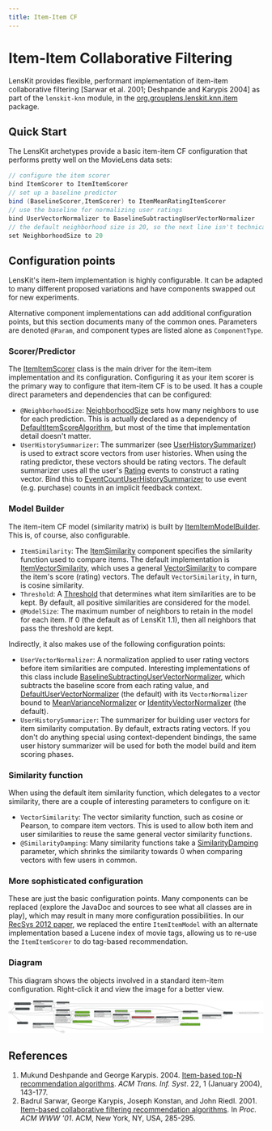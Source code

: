 ```yaml
---
title: Item-Item CF
---
```


# Item-Item Collaborative Filtering 

[org.grouplens.lenskit.knn.item]: http://lenskit.grouplens.org/apidocs/org/grouplens/lenskit/knn/item/package-summary.html

LensKit provides flexible, performant implementation of item-item collaborative filtering [Sarwar et al. 2001; Deshpande and Karypis 2004] as part of the `lenskit-knn` module, in the [org.grouplens.lenskit.knn.item][] package.

## Quick Start

The LensKit archetypes provide a basic item-item CF configuration that performs pretty well on the MovieLens data sets:

~~~groovy
// configure the item scorer
bind ItemScorer to ItemItemScorer
// set up a baseline predictor
bind (BaselineScorer,ItemScorer) to ItemMeanRatingItemScorer
// use the baseline for normalizing user ratings
bind UserVectorNormalizer to BaselineSubtractingUserVectorNormalizer
// the default neighborhood size is 20, so the next line isn't technically needed
set NeighborhoodSize to 20
~~~

## Configuration points

LensKit's item-item implementation is highly configurable.  It can be adapted to many different proposed variations and have components swapped out for new experiments.

Alternative component implementations can add additional configuration points, but this section documents many of the common ones.  Parameters are denoted `@Param`, and component types are listed alone as `ComponentType`.

### Scorer/Predictor

[ItemItemScorer]: http://lenskit.grouplens.org/apidocs/org/grouplens/lenskit/knn/item/ItemItemScorer.html
[ItemItemRatingPredictor]: http://lenskit.grouplens.org/apidocs/org/grouplens/lenskit/knn/item/ItemItemRatingPredictor.html

The [ItemItemScorer][] class is the main driver for the item-item implementation and its configuration.  Configuring it as your item scorer is the primary way to configure that item-item CF is to be used.  It has a couple direct parameters and dependencies that can be configured:

[NeighborhoodSize]: http://lenskit.grouplens.org/apidocs/org/grouplens/lenskit/knn/params/NeighborhoodSize.html
[DefaultItemScoreAlgorithm]: http://lenskit.grouplens.org/apidocs/org/grouplens/lenskit/knn/item/DefaultItemScoreAlgorithm.html
[UserHistorySummarizer]: http://lenskit.grouplens.org/apidocs/org/grouplens/lenskit/data/history/UserHistorySummarizer.html
[Rating]: http://lenskit.grouplens.org/apidocs/org/grouplens/lenskit/data/event/Rating.html
[EventCountUserHistorySummarizer]: http://lenskit.grouplens.org/apidocs/org/grouplens/lenskit/data/history/EventCountUserHistorySummarizer.html

- `@NeighborhoodSize`: [NeighborhoodSize][] sets how many neighbors to use for each prediction.  This is actually declared as a dependency of [DefaultItemScoreAlgorithm][], but most of the time that implementation detail doesn't matter.
- `UserHistorySummarizer`: The summarizer (see [UserHistorySummarizer][]) is used to extract score vectors from user histories.  When using the rating predictor, these vectors should be rating vectors.  The default summarizer uses all the user's [Rating][] events to construct a rating vector.  Bind this to [EventCountUserHistorySummarizer][] to use event (e.g. purchase) counts in an implicit feedback context.

### Model Builder

[ItemItemModelBuilder]: http://lenskit.grouplens.org/apidocs/org/grouplens/lenskit/knn/item/model/ItemItemModelBuilder.html

The item-item CF model (similarity matrix) is built by [ItemItemModelBuilder][].  This is, of course, also configurable.

[ItemSimilarity]: http://lenskit.grouplens.org/apidocs/org/grouplens/lenskit/knn/item/ItemSimilarity.html
[ItemVectorSimilarity]: http://lenskit.grouplens.org/apidocs/org/grouplens/lenskit/knn/item/ItemVectorSimilarity.html
[VectorSimilarity]: http://lenskit.grouplens.org/apidocs/org/grouplens/lenskit/vectors/similarity/VectorSimilarity.html
[SimpleSimilarityMatrixAccumulatorFactory]: http://lenskit.grouplens.org/apidocs/org/grouplens/lenskit/knn/item/model/SimpleSimilarityMatrixAccumulatorFactory.html
[Threshold]: http://lenskit.grouplens.org/apidocs/org/grouplens/lenskit/transform/threshold/Threshold.html
[BaselineSubtractingUserVectorNormalizer]: http://lenskit.grouplens.org/apidocs/org/grouplens/lenskit/transform/normalize/BaselineSubtractingUserVectorNormalizer.html
[DefaultUserVectorNormalizer]: http://lenskit.grouplens.org/apidocs/org/grouplens/lenskit/transform/normalize/DefaultUserVectorNormalizer.html
[MeanVarianceNormalizer]: http://lenskit.grouplens.org/apidocs/org/grouplens/lenskit/transform/normalize/MeanVarianceNormalizer.html
[IdentityVectorNormalizer]: http://lenskit.grouplens.org/apidocs/org/grouplens/lenskit/transform/normalize/IdentityVectorNormalizer.html

- `ItemSimilarity`: The [ItemSimilarity][] component specifies the similarity function used to compare items.  The default implementation is [ItemVectorSimilarity][], which uses a general [VectorSimilarity][] to compare the item's score (rating) vectors.  The default `VectorSimilarity`, in turn, is cosine similarity.
- `Threshold`: A [Threshold][] that determines what item similarities are to be kept. By default, all positive similarities are considered for the model.
- `@ModelSize`: The maximum number of neighbors to retain in the model for each item.  If 0 (the default as of LensKit 1.1), then all neighbors that pass the threshold are kept.

Indirectly, it also makes use of the following configuration points:

- `UserVectorNormalizer`: A normalization applied to user rating vectors before item similarities are computed. Interesting implementations of this class include [BaselineSubtractingUserVectorNormalizer][], which subtracts the baseline score from each rating value, and [DefaultUserVectorNormalizer][] (the default) with its `VectorNormalizer` bound to [MeanVarianceNormalizer][] or [IdentityVectorNormalizer][] (the default).
- `UserHistorySummarizer`: The summarizer for building user vectors for item similarity computation. By default, extracts rating vectors. If you don't do anything special using context-dependent bindings, the same user history summarizer will be used for both the model build and item scoring phases.

### Similarity function

When using the default item similarity function, which delegates to a vector similarity, there are a couple of interesting parameters to configure on it:

[SimilarityDamping]: http://lenskit.grouplens.org/apidocs/org/grouplens/lenskit/vectors/similarity/SimilarityDamping.html

- `VectorSimilarity`: The vector similarity function, such as cosine or Pearson, to compare item vectors. This is used to allow both item and user similarities to reuse the same general vector similarity functions.
- `@SimilarityDamping`: Many similarity functions take a [SimilarityDamping][] parameter, which shrinks the similarity towards 0 when comparing vectors with few users in common.

### More sophisticated configuration

These are just the basic configuration points. Many components can be replaced (explore the JavaDoc and sources to see what all classes are in play), which may result in many more configuration possibilities. In our [RecSys 2012 paper](http://bitbucket.org/grouplens/lenskit-recsys2012), we replaced the entire `ItemItemModel`  with an alternate implementation based a Lucene index of movie tags, allowing us to re-use the `ItemItemScorer` to do tag-based recommendation.

### Diagram

This diagram shows the objects involved in a standard item-item configuration.  Right-click it and view the image for a better view.

![Item-Item Configuration](item-item.svg)

## References

1. Mukund Deshpande and George Karypis. 2004. [Item-based top-N recommendation algorithms](http://doi.acm.org/10.1145/963770.963776). *ACM Trans. Inf. Syst*. 22, 1 (January 2004), 143-177.
2. Badrul Sarwar, George Karypis, Joseph Konstan, and John Riedl. 2001. [Item-based collaborative filtering recommendation algorithms](http://doi.acm.org/10.1145/371920.372071). In *Proc. ACM WWW '01*. ACM, New York, NY, USA, 285-295.

